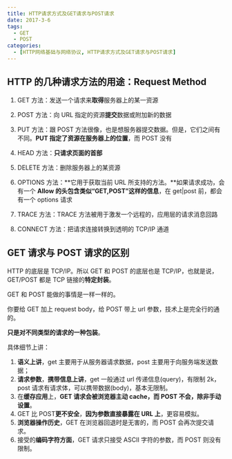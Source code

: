 ```yaml
---
title: HTTP请求方式及GET请求与POST请求
date: 2017-3-6
tags:
  - GET
  - POST
categories:
  - [HTTP网络基础与网络协议, HTTP请求方式及GET请求与POST请求]
---
```


## HTTP 的几种请求方法的用途：Request Method

1. GET 方法：发送一个请求来**取得**服务器上的某一资源
2. POST 方法：向 URL 指定的资源**提交**数据或附加新的数据
3. PUT 方法：跟 POST 方法很像，也是想服务器提交数据。但是，它们之间有不同。**PUT 指定了资源在服务器上的位置**，而 POST 没有
4. HEAD 方法：**只请求页面的首部**
5. DELETE 方法：删除服务器上的某资源
6. OPTIONS 方法：**它用于获取当前 URL 所支持的方法。**如果请求成功，会有一个 **Allow 的头包含类似“GET,POST”这样的信息**，在 get|post 前，都会有一个 options 请求

7. TRACE 方法：TRACE 方法被用于激发一个远程的，应用层的请求消息回路
8. CONNECT 方法：把请求连接转换到透明的 TCP/IP 通道

## GET 请求与 POST 请求的区别

HTTP 的底层是 TCP/IP。所以 GET 和 POST 的底层也是 TCP/IP，也就是说，GET/POST 都是 TCP 链接的**特定封装**。

GET 和 POST 能做的事情是一样一样的。

你要给 GET 加上 request body，给 POST 带上 url 参数，技术上是完全行的通的。

**只是对不同类型的请求的一种包装**。

具体细节上讲：

1. **语义上讲**，get 主要用于从服务器请求数据，post 主要用于向服务端发送数据；
2. **请求参数**，**携带信息上讲**，get 一般通过 url 传递信息(query)，有限制 2k，post 请求有请求体，可以携带数据(body)，基本无限制。
3. 在**缓存应用**上，**GET 请求会被浏览器主动 cache，而 POST 不会，除非手动设置**。
4. GET 比 POST**更不安全**，**因为参数直接暴露在 URL 上**，更容易模拟。
5. **浏览器操作历史**，GET 在浏览器回退时是无害的，而 POST 会再次提交请求。
6. 接受的**编码字符方面**，GET 请求只接受 ASCII 字符的参数，而 POST 则没有限制。
